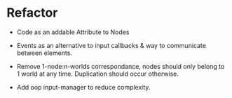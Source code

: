 # Refactor
- Code as an addable Attribute to Nodes
- Events as an alternative to input callbacks & way to communicate between elements.

- Remove 1-node:n-worlds correspondance, nodes should only belong to 1 world at any time. Duplication should occur otherwise.

- Add oop input-manager to reduce complexity.